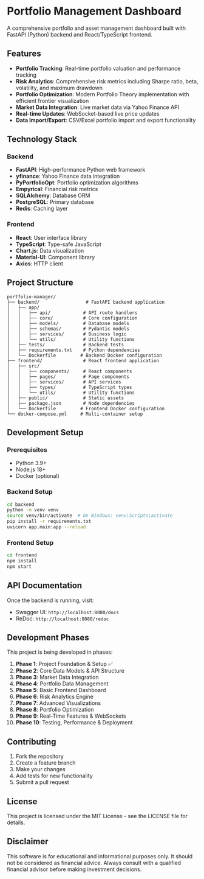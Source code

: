 # Portfolio Management Dashboard

A comprehensive portfolio and asset management dashboard built with FastAPI (Python) backend and React/TypeScript frontend.

## Features

- **Portfolio Tracking**: Real-time portfolio valuation and performance tracking
- **Risk Analytics**: Comprehensive risk metrics including Sharpe ratio, beta, volatility, and maximum drawdown
- **Portfolio Optimization**: Modern Portfolio Theory implementation with efficient frontier visualization
- **Market Data Integration**: Live market data via Yahoo Finance API
- **Real-time Updates**: WebSocket-based live price updates
- **Data Import/Export**: CSV/Excel portfolio import and export functionality

## Technology Stack

### Backend
- **FastAPI**: High-performance Python web framework
- **yfinance**: Yahoo Finance data integration
- **PyPortfolioOpt**: Portfolio optimization algorithms
- **Empyrical**: Financial risk metrics
- **SQLAlchemy**: Database ORM
- **PostgreSQL**: Primary database
- **Redis**: Caching layer

### Frontend
- **React**: User interface library
- **TypeScript**: Type-safe JavaScript
- **Chart.js**: Data visualization
- **Material-UI**: Component library
- **Axios**: HTTP client

## Project Structure

```
portfolio-manager/
├── backend/                 # FastAPI backend application
│   ├── app/
│   │   ├── api/            # API route handlers
│   │   ├── core/           # Core configuration
│   │   ├── models/         # Database models
│   │   ├── schemas/        # Pydantic models
│   │   ├── services/       # Business logic
│   │   └── utils/          # Utility functions
│   ├── tests/              # Backend tests
│   ├── requirements.txt    # Python dependencies
│   └── Dockerfile         # Backend Docker configuration
├── frontend/               # React frontend application
│   ├── src/
│   │   ├── components/     # React components
│   │   ├── pages/          # Page components
│   │   ├── services/       # API services
│   │   ├── types/          # TypeScript types
│   │   └── utils/          # Utility functions
│   ├── public/             # Static assets
│   ├── package.json        # Node dependencies
│   └── Dockerfile         # Frontend Docker configuration
└── docker-compose.yml     # Multi-container setup
```

## Development Setup

### Prerequisites
- Python 3.9+
- Node.js 18+
- Docker (optional)

### Backend Setup
```bash
cd backend
python -m venv venv
source venv/bin/activate  # On Windows: venv\Scripts\activate
pip install -r requirements.txt
uvicorn app.main:app --reload
```

### Frontend Setup
```bash
cd frontend
npm install
npm start
```

## API Documentation

Once the backend is running, visit:
- Swagger UI: `http://localhost:8080/docs`
- ReDoc: `http://localhost:8080/redoc`

## Development Phases

This project is being developed in phases:

1. **Phase 1**: Project Foundation & Setup ✅
2. **Phase 2**: Core Data Models & API Structure
3. **Phase 3**: Market Data Integration
4. **Phase 4**: Portfolio Data Management
5. **Phase 5**: Basic Frontend Dashboard
6. **Phase 6**: Risk Analytics Engine
7. **Phase 7**: Advanced Visualizations
8. **Phase 8**: Portfolio Optimization
9. **Phase 9**: Real-Time Features & WebSockets
10. **Phase 10**: Testing, Performance & Deployment

## Contributing

1. Fork the repository
2. Create a feature branch
3. Make your changes
4. Add tests for new functionality
5. Submit a pull request

## License

This project is licensed under the MIT License - see the LICENSE file for details.

## Disclaimer

This software is for educational and informational purposes only. It should not be considered as financial advice. Always consult with a qualified financial advisor before making investment decisions.
